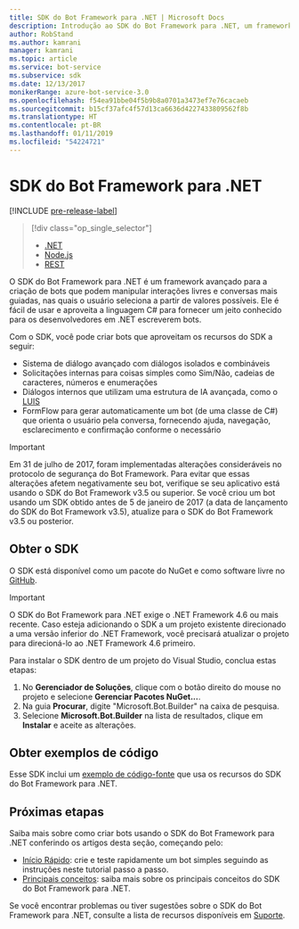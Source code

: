```yaml
---
title: SDK do Bot Framework para .NET | Microsoft Docs
description: Introdução ao SDK do Bot Framework para .NET, um framework poderoso e simples para criar bots.
author: RobStand
ms.author: kamrani
manager: kamrani
ms.topic: article
ms.service: bot-service
ms.subservice: sdk
ms.date: 12/13/2017
monikerRange: azure-bot-service-3.0
ms.openlocfilehash: f54ea91bbe04f5b9b8a0701a3473ef7e76cacaeb
ms.sourcegitcommit: b15cf37afc4f57d13ca6636d4227433809562f8b
ms.translationtype: HT
ms.contentlocale: pt-BR
ms.lasthandoff: 01/11/2019
ms.locfileid: "54224721"
---
```

# <a name="bot-framework-sdk-for-net"></a>SDK do Bot Framework para .NET

[!INCLUDE [pre-release-label](../includes/pre-release-label-v3.md)]

> [!div class="op_single_selector"]
> - [.NET](../dotnet/bot-builder-dotnet-overview.md)
> - [Node.js](../nodejs/bot-builder-nodejs-overview.md)
> - [REST](../rest-api/bot-framework-rest-overview.md)

O SDK do Bot Framework para .NET é um framework avançado para a criação de bots que podem manipular interações livres e conversas mais guiadas, nas quais o usuário seleciona a partir de valores possíveis. Ele é fácil de usar e aproveita a linguagem C# para fornecer um jeito conhecido para os desenvolvedores em .NET escreverem bots.

Com o SDK, você pode criar bots que aproveitam os recursos do SDK a seguir: 

- Sistema de diálogo avançado com diálogos isolados e combináveis
- Solicitações internas para coisas simples como Sim/Não, cadeias de caracteres, números e enumerações
- Diálogos internos que utilizam uma estrutura de IA avançada, como o <a href="http://luis.ai" target="_blank">LUIS</a>
- FormFlow para gerar automaticamente um bot (de uma classe de C#) que orienta o usuário pela conversa, fornecendo ajuda, navegação, esclarecimento e confirmação conforme o necessário

> [!IMPORTANT]
> Em 31 de julho de 2017, foram implementadas alterações consideráveis no protocolo de segurança do Bot Framework. Para evitar que essas alterações afetem negativamente seu bot, verifique se seu aplicativo está usando o SDK do Bot Framework v3.5 ou superior. Se você criou um bot usando um SDK obtido antes de 5 de janeiro de 2017 (a data de lançamento do SDK do Bot Framework v3.5), atualize para o SDK do Bot Framework v3.5 ou posterior.

## <a name="get-the-sdk"></a>Obter o SDK

O SDK está disponível como um pacote do NuGet e como software livre no <a href="https://github.com/Microsoft/BotBuilder" target="_blank">GitHub</a>.

> [!IMPORTANT]
> O SDK do Bot Framework para .NET exige o .NET Framework 4.6 ou mais recente. Caso esteja adicionando o SDK a um projeto existente direcionado a uma versão inferior do .NET Framework, você precisará atualizar o projeto para direcioná-lo ao .NET Framework 4.6 primeiro.

Para instalar o SDK dentro de um projeto do Visual Studio, conclua estas etapas:

1. No **Gerenciador de Soluções**, clique com o botão direito do mouse no projeto e selecione **Gerenciar Pacotes NuGet...**.
2. Na guia **Procurar**, digite "Microsoft.Bot.Builder" na caixa de pesquisa.
3. Selecione **Microsoft.Bot.Builder** na lista de resultados, clique em **Instalar** e aceite as alterações.

## <a name="get-code-samples"></a>Obter exemplos de código

Esse SDK inclui um [exemplo de código-fonte](bot-builder-dotnet-samples.md) que usa os recursos do SDK do Bot Framework para .NET.

## <a name="next-steps"></a>Próximas etapas

Saiba mais sobre como criar bots usando o SDK do Bot Framework para .NET conferindo os artigos desta seção, começando pelo:

- [Início Rápido](bot-builder-dotnet-quickstart.md): crie e teste rapidamente um bot simples seguindo as instruções neste tutorial passo a passo.
- [Principais conceitos](bot-builder-dotnet-concepts.md): saiba mais sobre os principais conceitos do SDK do Bot Framework para .NET.

Se você encontrar problemas ou tiver sugestões sobre o SDK do Bot Framework para .NET, consulte a lista de recursos disponíveis em [Suporte](../bot-service-resources-links-help.md). 
